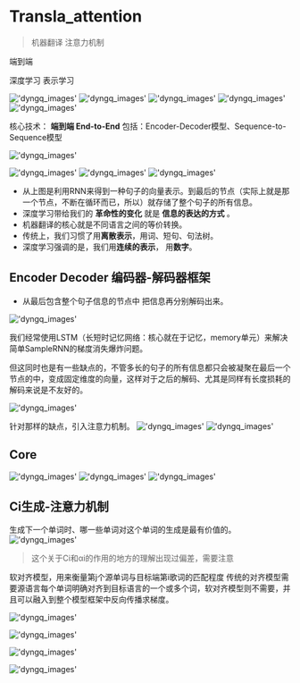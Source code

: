 # Transla_attention

> 机器翻译 注意力机制

端到端

深度学习 表示学习

!['dyngq_images'](images/dyngq_2019-10-13-20-02-22.png)
!['dyngq_images'](images/dyngq_2019-10-13-20-02-35.png)
!['dyngq_images'](images/dyngq_2019-10-13-20-02-48.png)
!['dyngq_images'](images/dyngq_2019-10-13-20-03-00.png)
!['dyngq_images'](images/dyngq_2019-10-13-20-03-10.png)

核心技术： **端到端 End-to-End** 包括：Encoder-Decoder模型、Sequence-to-Sequence模型

!['dyngq_images'](images/dyngq_2019-10-13-20-03-23.png)

!['dyngq_images'](images/dyngq_2019-10-13-20-03-52.png)
!['dyngq_images'](images/dyngq_2019-10-13-20-04-42.png)
!['dyngq_images'](images/dyngq_2019-10-13-20-04-53.png)

* 从上图是利用RNN来得到一种句子的向量表示。到最后的节点（实际上就是那一个节点，不断在循环而已，所以）就存储了整个句子的所有信息。
* 深度学习带给我们的 **革命性的变化** 就是 **信息的表达的方式** 。
* 机器翻译的核心就是不同语言之间的等价转换。
* 传统上，我们习惯了用**离散表示**，用词、短句、句法树。
* 深度学习强调的是，我们用**连续的表示**， 用**数字**。

## Encoder Decoder 编码器-解码器框架

* 从最后包含整个句子信息的节点中 把信息再分别解码出来。

!['dyngq_images'](images/dyngq_2019-10-13-20-05-04.png)

我们经常使用LSTM（长短时记忆网络：核心就在于记忆，memory单元）来解决简单SampleRNN的梯度消失爆炸问题。

但这同时也是有一些缺点的，不管多长的句子的所有信息都只会被凝聚在最后一个节点的中，变成固定维度的向量，这样对于之后的解码、尤其是同样有长度损耗的解码来说是不友好的。

!['dyngq_images'](images/dyngq_2019-10-13-20-05-17.png)

针对那样的缺点，引入注意力机制。
!['dyngq_images'](images/dyngq_2019-10-13-20-05-26.png)
!['dyngq_images'](images/dyngq_2019-10-13-20-05-47.png)

## Core

!['dyngq_images'](images/dyngq_2019-10-18-22-12-16.png)
!['dyngq_images'](images/dyngq_2019-10-18-22-12-29.png)
!['dyngq_images'](images/dyngq_2019-10-18-22-12-42.png)

## Ci生成-注意力机制

生成下一个单词时、哪一些单词对这个单词的生成是最有价值的。
!['dyngq_images'](images/dyngq_2019-10-18-22-14-46.png)

> 这个关于Ci和αi的作用的地方的理解出现过偏差，需要注意

软对齐模型，用来衡量第j个源单词与目标端第i歌词的匹配程度
传统的对齐模型需要源语言每个单词明确对齐到目标语言的一个或多个词，软对齐模型则不需要，并且可以融入到整个模型框架中反向传播求梯度。

!['dyngq_images'](images/dyngq_2019-10-18-22-15-27.png)

!['dyngq_images'](images/dyngq_2019-10-18-22-22-34.png)

!['dyngq_images'](images/dyngq_2019-10-18-22-22-45.png)

!['dyngq_images'](images/dyngq_2019-10-18-22-23-08.png)
